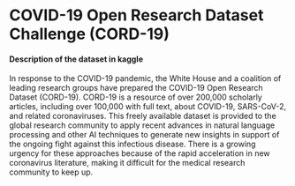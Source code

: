 # COVID-19 Open Research Dataset Challenge (CORD-19)

####


#### Description of the dataset in kaggle
In response to the COVID-19 pandemic, the White House and a coalition of leading research groups have prepared the COVID-19 Open Research Dataset (CORD-19). CORD-19 is a resource of over 200,000 scholarly articles, including over 100,000 with full text, about COVID-19, SARS-CoV-2, and related coronaviruses. This freely available dataset is provided to the global research community to apply recent advances in natural language processing and other AI techniques to generate new insights in support of the ongoing fight against this infectious disease. There is a growing urgency for these approaches because of the rapid acceleration in new coronavirus literature, making it difficult for the medical research community to keep up.

